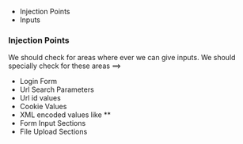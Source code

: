 * Injection Points
* Inputs

    
### Injection Points  
We should check for areas where ever we can give inputs. We should specially check for these areas ==>
- Login Form
- Url Search Parameters
- Url id values
- Cookie Values
- XML encoded values like <storeId>**</storeId>
- Form Input Sections
- File Upload Sections
